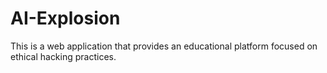 
# AI-Explosion

This is a web application that provides an educational platform focused on ethical hacking practices.
